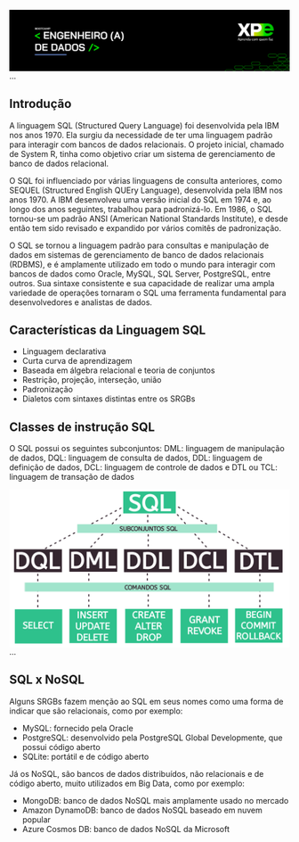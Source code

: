 <img align="right" src="https://raw.githubusercontent.com/araujoeverton/XP_Bootcamp_Engenharia_de_Dados/main/assets/bootcamp-engenheiro-de-dados-xp.jpg
" width="1080"/> ...

## Introdução

A linguagem SQL (Structured Query Language) foi desenvolvida pela IBM nos anos 1970. Ela surgiu da necessidade de ter uma linguagem padrão para interagir com bancos de dados relacionais. O projeto inicial, chamado de System R, tinha como objetivo criar um sistema de gerenciamento de banco de dados relacional.

O SQL foi influenciado por várias linguagens de consulta anteriores, como SEQUEL (Structured English QUEry Language), desenvolvida pela IBM nos anos 1970. A IBM desenvolveu uma versão inicial do SQL em 1974 e, ao longo dos anos seguintes, trabalhou para padronizá-lo. Em 1986, o SQL tornou-se um padrão ANSI (American National Standards Institute), e desde então tem sido revisado e expandido por vários comitês de padronização.

O SQL se tornou a linguagem padrão para consultas e manipulação de dados em sistemas de gerenciamento de banco de dados relacionais (RDBMS), e é amplamente utilizado em todo o mundo para interagir com bancos de dados como Oracle, MySQL, SQL Server, PostgreSQL, entre outros. Sua sintaxe consistente e sua capacidade de realizar uma ampla variedade de operações tornaram o SQL uma ferramenta fundamental para desenvolvedores e analistas de dados.

## Características da Linguagem SQL
- Linguagem declarativa
- Curta curva de aprendizagem
- Baseada em álgebra relacional e teoria de conjuntos
- Restrição, projeção, interseção, união
- Padronização
- Dialetos com sintaxes distintas entre os SRGBs

## Classes de instrução SQL

O SQL possui os seguintes subconjuntos: DML: linguagem de manipulação de dados, DQL: linguagem de consulta de dados, DDL: linguagem de definição de dados, DCL: linguagem de controle de dados e DTL ou TCL: linguagem de transação de dados 

<img align="center" src="https://raw.githubusercontent.com/araujoeverton/XP_Bootcamp_Engenharia_de_Dados/main/assets/subconjuntos-sql.png" width="680"/> ...

## SQL x NoSQL

Alguns SRGBs fazem menção ao SQL em seus nomes como uma forma de indicar que são relacionais, como por exemplo:

- MySQL: fornecido pela Oracle
- PostgreSQL: desenvolvido pela PostgreSQL Global Developmente, que possui código aberto
- SQLite: portátil e de código aberto

Já os NoSQL, são bancos de dados distribuídos, não relacionais e de código aberto, muito utilizados em Big Data, como por exemplo:

- MongoDB: banco de dados NoSQL mais amplamente usado no mercado
- Amazon DynamoDB: banco de dados NoSQL baseado em nuvem popular
- Azure Cosmos DB: banco de dados NoSQL da Microsoft





